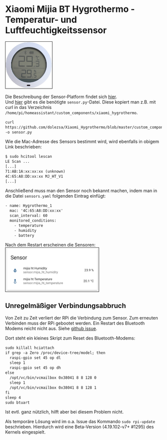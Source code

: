 # Xiaomi Mijia BT Hygrothermo - Temperatur- und Luftfeuchtigkeitssensor

<img src="../images/sensors/xiaomi-mijia-sensor.jpeg" width="150" border="1">  

Die Beschreibung der Sensor-Platform findet sich [hier](https://www.home-assistant.io/components/mitemp_bt/).  
Und [hier](https://github.com/dolezsa/Xiaomi_Hygrothermo) gibt es die benötigte `sensor.py`-Datei. Diese kopiert man z.B. mit curl in das Verzeichnis `/home/pi/homeassistant/custom_components/xiaomi_hygrothermo`.  
```
curl https://github.com/dolezsa/Xiaomi_Hygrothermo/blob/master/custom_components/xiaomi_hygrothermo/sensor.py -o sensor.py
```

Wie die Mac-Adresse des Sensors bestimmt wird, wird ebenfalls in obigem Link beschrieben:
```
$ sudo hcitool lescan
LE Scan ...
[...]
71:AB:1A:xx:xx:xx (unknown)
4C:65:A8:DD:xx:xx MJ_HT_V1
[...]
```

Anschließend muss man den Sensor noch bekannt machen, indem man in die Datei `sensors.yaml` folgenden Eintrag einfügt:
```
- name: Hygrothermo_1
  mac: '4C:65:A8:DD:xx:xx'
  scan_interval: 60
  monitored_conditions:
    - temperature
    - humidity
    - battery
```

Nach dem Restart erscheinen die Sensoren:  
<img src="../images/sensors/xiaomi_mijia_temp_humidity.jpg" width="300" border="1">

## Unregelmäßiger Verbindungsabbruch

Von Zeit zu Zeit verliert der RPi die Verbindung zum Sensor. Zum erneuten Verbinden muss der RPi gebootet werden. Ein Restart des Bluetooth Modems reicht nicht aus. Siehe [github issue](https://github.com/raspberrypi/linux/issues/2832).

Dort steht ein kleines Skript zum Reset des Bluetooth-Modems:  

```
sudo killall hciattach
if grep -a Zero /proc/device-tree/model; then
  raspi-gpio set 45 op dl
  sleep 1
  raspi-gpio set 45 op dh
else
  /opt/vc/bin/vcmailbox 0x38041 8 8 128 0
  sleep 1
  /opt/vc/bin/vcmailbox 0x38041 8 8 128 1
fi
sleep 4
sudo btuart
```

Ist evtl. ganz nützlich, hilft aber bei diesem Problem nicht.

Als temporäre Lösung wird im o.a. Issue das Kommando `sudo rpi-update` beschrieben. Hierdurch wird eine Beta-Version (4.19.102-v7+ #1295) des Kernels eingespielt.